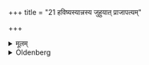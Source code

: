 +++
title = "21 हविष्यस्यान्नस्य जुहुयात् प्राजापत्यम्"

+++

<details><summary>मूलम्</summary>

हविष्यस्यान्नस्य जुहुयात् प्राजापत्यं सौविष्टकृतं च २१
</details>

<details><summary>Oldenberg</summary>

21. Then he should make the Bali offerings.
</details>
